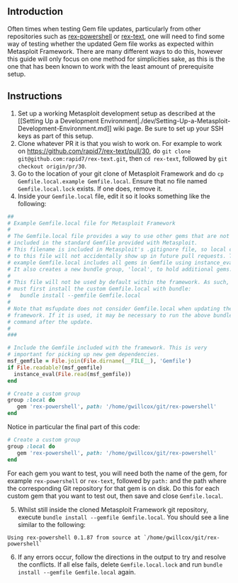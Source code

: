 ## Introduction
Often times when testing Gem file updates, particularly from other repositories such as [rex-powershell](https://github.com/rapid7/rex-powershell) or [rex-text](https://github.com/rapid7/rex-text), one will need to find some way of testing whether the updated Gem file works as expected within Metasploit Framework. There are many different ways to do this, however this guide will only focus on one method for simplicities sake, as this is the one that has been known to work with the least amount of prerequisite setup.

## Instructions
1. Set up a working Metasploit development setup as described at the [[Setting Up a Development Environment|./dev/Setting-Up-a-Metasploit-Development-Environment.md]] wiki page. Be sure to set up your SSH keys as part of this setup.
2. Clone whatever PR it is that you wish to work on. For example to work on <https://github.com/rapid7/rex-text/pull/30>, do `git clone git@github.com:rapid7/rex-text.git`, then `cd rex-text`, followed by `git checkout origin/pr/30`.
3. Go to the location of your git clone of Metasploit Framework and do `cp Gemfile.local.example Gemfile.local`. Ensure that no file named `Gemfile.local.lock` exists. If one does, remove it.
4. Inside your `Gemfile.local` file, edit it so it looks something like the following:

```ruby
##
# Example Gemfile.local file for Metasploit Framework
#
# The Gemfile.local file provides a way to use other gems that are not
# included in the standard Gemfile provided with Metasploit.
# This filename is included in Metasploit's .gitignore file, so local changes
# to this file will not accidentally show up in future pull requests. This
# example Gemfile.local includes all gems in Gemfile using instance_eval.
# It also creates a new bundle group, 'local', to hold additional gems.
#
# This file will not be used by default within the framework. As such, one
# must first install the custom Gemfile.local with bundle:
#   bundle install --gemfile Gemfile.local
#
# Note that msfupdate does not consider Gemfile.local when updating the
# framework. If it is used, it may be necessary to run the above bundle
# command after the update.
#
###

# Include the Gemfile included with the framework. This is very
# important for picking up new gem dependencies.
msf_gemfile = File.join(File.dirname(__FILE__), 'Gemfile')
if File.readable?(msf_gemfile)
  instance_eval(File.read(msf_gemfile))
end

# Create a custom group
group :local do
   gem 'rex-powershell', path: '/home/gwillcox/git/rex-powershell'
end
```

Notice in particular the final part of this code:

```ruby
# Create a custom group
group :local do
   gem 'rex-powershell', path: '/home/gwillcox/git/rex-powershell'
end
```

For each gem you want to test, you will need both the name of the gem, for example `rex-powershell` or `rex-text`, followed by `path:` and the path where the corresponding Git repository for that gem is on disk. Do this for each custom gem that you want to test out, then save and close `Gemfile.local`.

5. Whilst still inside the cloned Metasploit Framework git repository, execute `bundle install --gemfile Gemfile.local`. You should see a line similar to the following:

```
Using rex-powershell 0.1.87 from source at `/home/gwillcox/git/rex-powershell`
```

6. If any errors occur, follow the directions in the output to try and resolve the conflicts. If all else fails, delete `Gemfile.local.lock` and run `bundle install --gemfile Gemfile.local` again.
